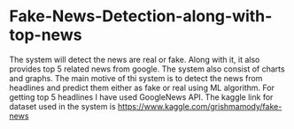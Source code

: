 # Fake-News-Detection-along-with-top-news
The system will detect the news are real or fake. Along with it, it also provides top 5 related news from google. 
The system also consist of charts and graphs. The main motive of thi system is to detect the news from headlines and predict them either as fake or real using ML algorithm.
For getting top 5 headlines I have used GoogleNews API.
The kaggle link for dataset used in the system is https://www.kaggle.com/grishmamody/fake-news
